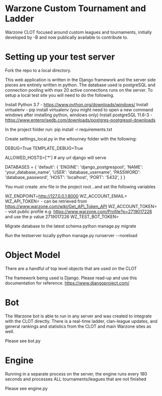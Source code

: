 # Warzone Custom Tournament and Ladder
Warzone CLOT focused around custom leagues and tournaments, initially developed by -B and now publically available to contribute to.

# Setting up your test server
Fork the repo to a local directory. 

This web application is written in the Django framework and the server side pieces are entirely written in python. The database used is postgreSQL and connection pooling with max 20 active connections runs on the server.
To setup a local test site you will need to do the following. 

Install Python 3.7 - https://www.python.org/downloads/windows/
Install virtualenv - pip install virtualenv (you might need to open a new command windows after installing python, windows only)
Install postgreSQL 11.6-3 - https://www.enterprisedb.com/downloads/postgres-postgresql-downloads

In the project folder run:
pip install -r requirements.txt

Create settings_local.py in the wltourney folder with the following:

DEBUG=True
TEMPLATE_DEBUG=True

ALLOWED_HOSTS=['*'] # any url django will serve

DATABASES = {
    'default': {
        'ENGINE': 'django_postgrespool',
        'NAME': 'your_database_name',
        'USER': 'database_username',
        'PASSWORD': 'database_password',
        'HOST': 'localhost',
        'PORT': '5432',
    }
}

You must create .env file in the project root...and set the following variables

WZ_ENDPOINT=http://127.0.0.1:8000
WZ_ACCOUNT_EMAIL=<WZEmailAddress>
WZ_API_TOKEN=<WZAPIToken> - can be retrieved from https://www.warzone.com/wiki/Get_API_Token_API
WZ_ACCOUNT_TOKEN=<AccountToke> - visit public profile e.g. https://www.warzone.com/Profile?p=2719017226 and use the p value 2719017226
WZ_TEST_BOT_TOKEN=

Migrate database to the latest schema
python manage.py migrate

Run the testserver locally
python manage.py runserver --noreload

# Object Model
There are a handful of top level objects that are used on the CLOT

The framework being used is Django. Please read-up and use this documentation for reference. https://www.djangoproject.com/


# Bot
The Warzone bot is able to run in any server and was created to integrate with the CLOT directly. There is a real-time ladder, clan-league updates, and general rankings and statistics from the CLOT and main Warzone sites as well. 

Please see bot.py

# Engine
Running in a separate process on the server, the engine runs every 180 seconds and processes ALL tournaments/leagues that are not finished

Please see engine.py
